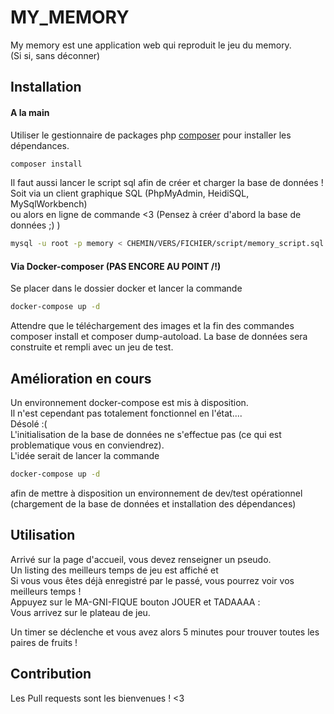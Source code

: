 # MY_MEMORY

My memory est une application web qui reproduit le jeu du memory.   
(Si si, sans déconner)

## Installation
#### A la main
Utiliser le gestionnaire de packages php [composer](https://getcomposer.org/) pour installer les dépendances.

```bash
composer install
```

Il faut aussi lancer le script sql afin de créer et charger la base de données !  
Soit via un client graphique SQL (PhpMyAdmin, HeidiSQL, MySqlWorkbench)  
ou alors en ligne de commande <3 (Pensez à créer d'abord la base de données ;) )

```bash
mysql -u root -p memory < CHEMIN/VERS/FICHIER/script/memory_script.sql
```


#### Via Docker-composer (PAS ENCORE AU POINT /!\)
Se placer dans le dossier docker et lancer la commande 
```bash
docker-compose up -d
```
Attendre que le téléchargement des images et la fin des commandes composer install et composer dump-autoload.
La base de données sera construite et rempli avec un jeu de test. 


## Amélioration en cours 

Un environnement docker-compose est mis à disposition.  
Il n'est cependant pas totalement fonctionnel en l'état....   
Désolé :(  
L'initialisation de la base de données ne s'effectue pas (ce qui est problematique vous en conviendrez).  
L'idée serait de lancer la commande 

```bash
docker-compose up -d
```

afin de mettre à disposition un environnement de dev/test opérationnel   
(chargement de la base de données et installation des dépendances)

## Utilisation 

Arrivé sur la page d'accueil, vous devez renseigner un pseudo.  
Un listing des meilleurs temps de jeu est affiché et  
Si vous vous êtes déjà enregistré par le passé, vous pourrez voir vos meilleurs temps !  
Appuyez sur le MA-GNI-FIQUE bouton JOUER et TADAAAA :   
Vous arrivez sur le plateau de jeu.
   
Un timer se déclenche et vous avez alors 5 minutes pour trouver toutes les paires de fruits !   

## Contribution
Les Pull requests sont les bienvenues ! <3
